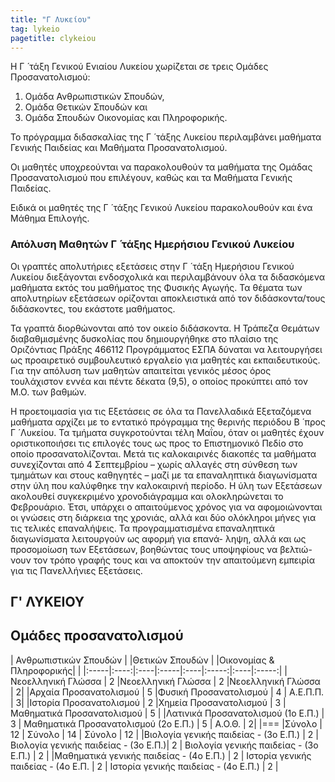 ```yaml
---
title: "Γ Λυκείου"
tag: lykeio
pagetitle: clykeiou
---
```


Η Γ ́ τάξη Γενικού Ενιαίου Λυκείου χωρίζεται σε τρεις Ομάδες Προσανατολισμού:

 1. Ομάδα Ανθρωπιστικών Σπουδών,
 2. Ομάδα Θετικών Σπουδών και
 3. Ομάδα Σπουδών Οικονομίας και Πληροφορικής.

Το πρόγραμμα διδασκαλίας της Γ ́ τάξης Λυκείου περιλαμβάνει μαθήματα Γενικής Παιδείας και Μαθήματα
Προσανατολισμού.

Οι μαθητές υποχρεούνται να παρακολουθούν τα μαθήματα της Ομάδας Προσανατολισμού που επιλέγουν,
καθώς και τα Μαθήματα Γενικής Παιδείας.

Ειδικά οι μαθητές της Γ ́ τάξης Γενικού Λυκείου παρακολουθούν και ένα Μάθημα Επιλογής.

### Απόλυση Μαθητών Γ ́ τάξης Ημερήσιου Γενικού Λυκείου

Οι γραπτές απολυτήριες εξετάσεις στην Γ ́ τάξη Ημερήσιου Γενικού Λυκείου διεξάγονται ενδοσχολικά και
περιλαμβάνουν όλα τα διδασκόμενα μαθήματα εκτός του μαθήματος της Φυσικής Αγωγής.
Τα θέματα των απολυτηρίων εξετάσεων ορίζονται αποκλειστικά από τον διδάσκοντα/τους διδάσκοντες, του
εκάστοτε μαθήματος.

Τα γραπτά διορθώνονται από τον οικείο διδάσκοντα.
Η Τράπεζα Θεμάτων διαβαθμισμένης δυσκολίας που δημιουργήθηκε στο πλαίσιο της Οριζόντιας Πράξης
466112 Προγράμματος ΕΣΠΑ δύναται να λειτουργήσει ως προαιρετικό συμβουλευτικό εργαλείο για μαθητές
και εκπαιδευτικούς.
Για την απόλυση των μαθητών απαιτείται γενικός μέσος όρος τουλάχιστον εννέα και πέντε δέκατα (9,5), ο
οποίος προκύπτει από τον Μ.Ο. των βαθμών.

Η προετοιμασία για τις Εξετάσεις σε όλα τα Πανελλαδικά Εξεταζόμενα μαθήματα αρχίζει με
το εντατικό πρόγραμμα της θερινής περιόδου Β ́ προς Γ ́ Λυκείου.
Τα τμήματα συγκροτούνται τέλη Μαΐου, όταν οι μαθητές έχουν οριστικοποιήσει τις επιλογές τους ως προς
το Επιστημονικό Πεδίο στο οποίο προσανατολίζονται.
Μετά τις καλοκαιρινές διακοπές τα μαθήματα συνεχίζονται από 4 Σεπτεμβρίου
– χωρίς αλλαγές στη σύνθεση των τμημάτων και στους καθηγητές – μαζί με τα επαναληπτικά διαγωνίσματα
στην ύλη που καλύφθηκε την καλοκαιρινή περίοδο.
Η ύλη των Εξετάσεων ακολουθεί συγκεκριμένο χρονοδιάγραμμα και ολοκληρώνεται το Φεβρουάριο.
Έτσι, υπάρχει ο απαιτούμενος χρόνος για να αφομοιώνονται οι γνώσεις στη
διάρκεια της χρονιάς, αλλά και δύο ολόκληροι μήνες για τις τελικές επαναλήψεις.
Τα προγραμματισμένα επαναληπτικά διαγωνίσματα λειτουργούν ως αφορμή για επανά-
ληψη, αλλά και ως προσομοίωση των Εξετάσεων, βοηθώντας τους υποψηφίους να βελτιώ-
νουν τον τρόπο γραφής τους και να αποκτούν την απαιτούμενη εμπειρία για τις
Πανελλήνιες Εξετάσεις.

## Γ' ΛΥΚΕΙΟΥ

## Ομάδες προσανατολισμού

| Ανθρωπιστικών Σπουδών | |Θετικών Σπουδών | |Οικονομίας & Πληροφορικής| |
|:-----|:----:|:----|:-----|:----|:-----:|:----|:-----:|
|Νεοελληνική Γλώσσα | 2 |Νεοελληνική Γλώσσα | 2 |Νεοελληνική Γλώσσα | 2|
|Αρχαία Προσανατολισμού | 5 |Φυσική Προσανατολισμού | 4 | Α.Ε.Π.Π. | 3|
|Ιστορία Προσανατολισμού | 2 |Χημεία Προσανατολισμού | 3 | Μαθηματικά Προσανατολισμού | 5 |
|Λατινικά Προσανατολισμού (1o Ε.Π.) | 3 | Μαθηματικά Προσανατολισμού (2o Ε.Π.) | 5  | Α.Ο.Θ. | 2|
|===
|Σύνολο | 12 | Σύνολο | 14 | Σύνολο | 12 |
|Βιολογία γενικής παιδείας - (3o Ε.Π.) | 2 | Βιολογία γενικής παιδείας - (3o Ε.Π.)| 2 | Βιολογία γενικής παιδείας - (3o Ε.Π.) | 2 |
|Μαθηματικά γενικής παιδείας - (4o Ε.Π.) | 2 | Ιστορία γενικής παιδείας - (4o Ε.Π. | 2 | Ιστορία γενικής παιδείας - (4o Ε.Π.) | 2 |